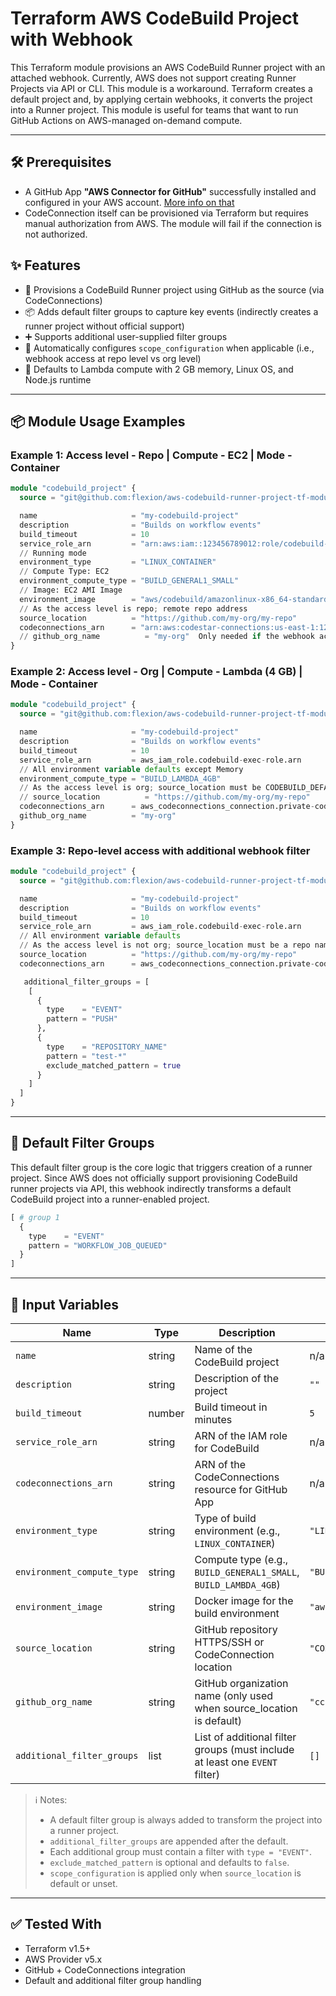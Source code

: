 # Terraform AWS CodeBuild Project with Webhook

This Terraform module provisions an AWS CodeBuild Runner project with an attached webhook. Currently, AWS does not support creating Runner Projects via API or CLI. This module is a workaround. Terraform creates a default project and, by applying certain webhooks, it converts the project into a Runner project. This module is useful for teams that want to run GitHub Actions on AWS-managed on-demand compute.

---

## 🛠️ Prerequisites

- A GitHub App **"AWS Connector for GitHub"** successfully installed and configured in your AWS account. [More info on that](https://qnetconfluence.cms.gov/display/ISFCS/Github+Runners+on+CodeBuild)
- CodeConnection itself can be provisioned via Terraform but requires manual authorization from AWS. The module will fail if the connection is not authorized.



## ✨ Features

- 🚀 Provisions a CodeBuild Runner project using GitHub as the source (via CodeConnections)
- 📦 Adds default filter groups to capture key events (indirectly creates a runner project without official support)
- ➕ Supports additional user-supplied filter groups
- 🧠 Automatically configures `scope_configuration` when applicable (i.e., webhook access at repo level vs org level)
- 🔁 Defaults to Lambda compute with 2 GB memory, Linux OS, and Node.js runtime

---

## 📦 Module Usage Examples

### Example 1: Access level - Repo | Compute - EC2 | Mode - Container

```tf
module "codebuild_project" {
  source = "git@github.com:flexion/aws-codebuild-runner-project-tf-module.git?ref=1.0.0"

  name                     = "my-codebuild-project"
  description              = "Builds on workflow events"
  build_timeout            = 10
  service_role_arn         = "arn:aws:iam::123456789012:role/codebuild-role"
  // Running mode
  environment_type         = "LINUX_CONTAINER"
  // Compute Type: EC2
  environment_compute_type = "BUILD_GENERAL1_SMALL"
  // Image: EC2 AMI Image
  environment_image        = "aws/codebuild/amazonlinux-x86_64-standard:5.0"
  // As the access level is repo; remote repo address
  source_location          = "https://github.com/my-org/my-repo"
  codeconnections_arn      = "arn:aws:codestar-connections:us-east-1:123456789012:connection/abc123"
  // github_org_name          = "my-org"  Only needed if the webhook access level is org level; will be ignored if source_location != "CODEBUILD_DEFAULT_WEBHOOK_SOURCE_LOCATION"
}
```

### Example 2: Access level - Org | Compute - Lambda (4 GB) | Mode - Container

```tf
module "codebuild_project" {
  source = "git@github.com:flexion/aws-codebuild-runner-project-tf-module.git?ref=1.0.0"

  name                     = "my-codebuild-project"
  description              = "Builds on workflow events"
  build_timeout            = 10
  service_role_arn         = aws_iam_role.codebuild-exec-role.arn
  // All environment variable defaults except Memory
  environment_compute_type = "BUILD_LAMBDA_4GB"
  // As the access level is org; source_location must be CODEBUILD_DEFAULT_WEBHOOK_SOURCE_LOCATION (this is default as well)
  // source_location          = "https://github.com/my-org/my-repo"
  codeconnections_arn      = aws_codeconnections_connection.private-code-connection.arn
  github_org_name          = "my-org"
}
```

### Example 3: Repo-level access with additional webhook filter

```tf
module "codebuild_project" {
  source = "git@github.com:flexion/aws-codebuild-runner-project-tf-module.git?ref=1.0.0"

  name                     = "my-codebuild-project"
  description              = "Builds on workflow events"
  build_timeout            = 10
  service_role_arn         = aws_iam_role.codebuild-exec-role.arn
  // All environment variable defaults
  // As the access level is not org; source_location must be a repo name
  source_location          = "https://github.com/my-org/my-repo"
  codeconnections_arn      = aws_codeconnections_connection.private-code-connection.arn

   additional_filter_groups = [
    [  
      {  
        type    = "EVENT"
        pattern = "PUSH"
      },
      {  
        type    = "REPOSITORY_NAME"
        pattern = "test-*"
        exclude_matched_pattern = true
      }
    ]
  ]
}
```

---

## 🧩 Default Filter Groups

This default filter group is the core logic that triggers creation of a runner project. Since AWS does not officially support provisioning CodeBuild runner projects via API, this webhook indirectly transforms a default CodeBuild project into a runner-enabled project.

```tf
[ # group 1
  {
    type    = "EVENT"
    pattern = "WORKFLOW_JOB_QUEUED"
  }
]
```

---


## 🔧 Input Variables

| Name                     | Type   | Description                                                                 | Default                                         | Required |
|--------------------------|--------|-----------------------------------------------------------------------------|-------------------------------------------------|----------|
| `name`                   | string | Name of the CodeBuild project                                               | n/a                                             | ✅        |
| `description`            | string | Description of the project                                                  | `""`                                            | ❌        |
| `build_timeout`          | number | Build timeout in minutes                                                    | `5`                                             | ❌        |
| `service_role_arn`       | string | ARN of the IAM role for CodeBuild                                           | n/a                                             | ✅        |
| `codeconnections_arn`    | string | ARN of the CodeConnections resource for GitHub App                          | n/a                                             | ✅        |
| `environment_type`       | string | Type of build environment (e.g., `LINUX_CONTAINER`)                         | `"LINUX_CONTAINER"`                            | ❌        |
| `environment_compute_type` | string | Compute type (e.g., `BUILD_GENERAL1_SMALL`, `BUILD_LAMBDA_4GB`)             | `"BUILD_GENERAL1_SMALL"`                       | ❌        |
| `environment_image`      | string | Docker image for the build environment                                      | `"aws/codebuild/standard:6.0"`                 | ❌        |
| `source_location`        | string | GitHub repository HTTPS/SSH or CodeConnection location                      | `"CODEBUILD_DEFAULT_WEBHOOK_SOURCE_LOCATION"`  | ❌        |
| `github_org_name`        | string | GitHub organization name (only used when source_location is default)        | `"ccsq-isfcs"`                                 | ❌        |
| `additional_filter_groups` | list | List of additional filter groups (must include at least one `EVENT` filter) | `[]`                                            | ❌        |

> ℹ️ Notes:
> - A default filter group is always added to transform the project into a runner project.
> - `additional_filter_groups` are appended after the default.
> - Each additional group must contain a filter with `type = "EVENT"`.
> - `exclude_matched_pattern` is optional and defaults to `false`.
> - `scope_configuration` is applied only when `source_location` is default or unset.

--- 

## ✅ Tested With

- Terraform v1.5+
- AWS Provider v5.x
- GitHub + CodeConnections integration
- Default and additional filter group handling